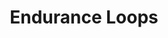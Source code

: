 ---
layout: default
title: Endurance Loops
nav_order: 3
parent: Auxiliary Loops
has_children: true
permalink: docs/auxiliary-loops/endurance-loops
---